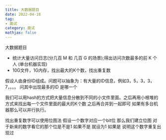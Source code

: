 ```yaml
---
title: 大数据题目
date: 2022-04-18
tag: 
- 面试
category: 面试
mathjax: false
---
```

大数据题目
<!--more-->

- 统计大量访问日志(分几百 M 和 几百 G 的场景);得出访问次数最多的前 K 个人 (单台机器实现)
- 10G文件，1G内存，找出最大的K个数，找出重复数



假设人由身份ID组成。问题可以抽象为：有大量的ID信息，例如3，5，3，3，7，。。。 问其中出现最多的ID 是哪一个

我们可以用hash的方式把大量信息分散到不同的小文件里面。之后再用小根堆的方式来找出每一个文件里面的最大的K个数 之后再合并到一起即可 如果有多台机器那么可以并行执行。

找出重复数字可以使用位图法 假设一个数字对应一个bit位  那么我们建立位图 对于新来的数字看它的那个位是不是1 如果不是 就设为1 如果是 说明这个数字重复出现过